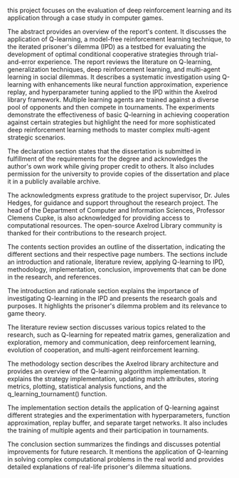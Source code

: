 this project focuses on the evaluation of deep reinforcement learning and its application through a case study in computer games.

The abstract provides an overview of the report's content. It discusses the application of Q-learning, a model-free reinforcement learning technique, to the iterated prisoner's dilemma (IPD) as a testbed for evaluating the development of optimal conditional cooperative strategies through trial-and-error experience. The report reviews the literature on Q-learning, generalization techniques, deep reinforcement learning, and multi-agent learning in social dilemmas. It describes a systematic investigation using Q-learning with enhancements like neural function approximation, experience replay, and hyperparameter tuning applied to the IPD within the Axelrod library framework. Multiple learning agents are trained against a diverse pool of opponents and then compete in tournaments. The experiments demonstrate the effectiveness of basic Q-learning in achieving cooperation against certain strategies but highlight the need for more sophisticated deep reinforcement learning methods to master complex multi-agent strategic scenarios.

The declaration section states that the dissertation is submitted in fulfillment of the requirements for the degree and acknowledges the author's own work while giving proper credit to others. It also includes permission for the university to provide copies of the dissertation and place it in a publicly available archive.

The acknowledgments express gratitude to the project supervisor, Dr. Jules Hedges, for guidance and support throughout the research project. The head of the Department of Computer and Information Sciences, Professor Clemens Cupke, is also acknowledged for providing access to computational resources. The open-source Axelrod Library community is thanked for their contributions to the research project.

The contents section provides an outline of the dissertation, indicating the different sections and their respective page numbers. The sections include an introduction and rationale, literature review, applying Q-learning to IPD, methodology, implementation, conclusion, improvements that can be done in the research, and references.

The introduction and rationale section explains the importance of investigating Q-learning in the IPD and presents the research goals and purposes. It highlights the prisoner's dilemma problem and its relevance to game theory.

The literature review section discusses various topics related to the research, such as Q-learning for repeated matrix games, generalization and exploration, memory and communication, deep reinforcement learning, evolution of cooperation, and multi-agent reinforcement learning.

The methodology section describes the Axelrod library architecture and provides an overview of the Q-learning algorithm implementation. It explains the strategy implementation, updating match attributes, storing metrics, plotting, statistical analysis functions, and the q_learning_tournament() function.

The implementation section details the application of Q-learning against different strategies and the experimentation with hyperparameters, function approximation, replay buffer, and separate target networks. It also includes the training of multiple agents and their participation in tournaments.

The conclusion section summarizes the findings and discusses potential improvements for future research. It mentions the application of Q-learning in solving complex computational problems in the real world and provides detailed explanations of real-life prisoner's dilemma situations.
